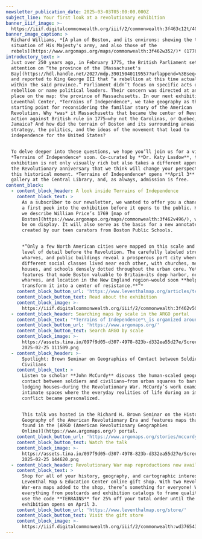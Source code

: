 ```yaml
---
newsletter_publication_date: 2025-03-03T05:00:00.000Z
subject_line: Your first look at a revolutionary exhibition
banner_iiif_image: >-
  https://iiif.digitalcommonwealth.org/iiif/2/commonwealth:3f463c12t/405,1766,6792,2812/1200,/0/default.jpg
banner_image_caption: >
  Richard Williams, *[A plan of Boston, and its environs: shewing the true
  situation of His Majesty's army, and also those of the
  rebels](https://www.argomaps.org/maps/commonwealth:3f462w352/)* (1776)
introductory_text: >
  Just over 250 years ago, in February 1775, the British Parliament set its
  attention on “the province of the [Massachuset's
  Bay](https://hdl.handle.net/2027/mdp.39015040119557?urlappend=%3Bseq=151%3Bownerid=1304246-157),”
  and reported to King George III that “a rebellion at this time actually exists
  within the said province.” Parliament didn’t focus on specific acts of
  rebellion or name political leaders. Their concern was directed at an entire
  place on the map: the province of Massachusetts. In our next exhibition at the
  Leventhal Center, *Terrains of Independence*, we take geography as the
  starting point for reconsidering the familiar story of the American
  Revolution. Why *was* it Massachusetts that became the center of Revolutionary
  action against British rule in 1775—why not the Carolinas, or Quebec, or
  Jamaica? And how did the terrain of Boston and its surrounding areas shape the
  strategy, the politics, and the ideas of the movement that lead to
  independence for the United States?


  To delve deeper into these questions, we hope you’ll join us for a visit
  *Terrains of Independence* soon. Co-curated by **Dr. Katy Lasdow**, the
  exhibition is not only visually rich but also takes a different approach to
  the Revolutionary anniversary that we think will change your perspective on
  this historical moment. *Terrains of Independence* opens **April 3** in our
  gallery at the Central Library, and, as always, admission is free.
content_block:
  - content_block_header: A look inside Terrains of Independence
    content_block_text: >
      As a subscriber to our newsletter, we wanted to offer you a chance to get
      a first peek into the exhibition before it opens to the public. Here’s how
      we describe William Price’s 1769 [map of
      Boston](https://www.argomaps.org/maps/commonwealth:3f462v496/), which will
      be on display. It will also serve as the basis for a new annotated map
      created by our teen curators from Boston Public Schools.


      *“Only a few North American cities were mapped on this scale and at this
      level of detail before the Revolution. The carefully labeled streets,
      wharves, and public buildings reveal a prosperous port city where
      different social classes lived near each other, with churches, meeting
      houses, and schools densely dotted throughout the urban core. Yet the very
      features that made Boston valuable to Britain—its deep harbor, network of
      wharves, and location in the New England region—would soon **help
      transform it into a center of resistance.**”*
    content_block_button_url: 'https://www.leventhalmap.org/articles/terrains-of-independence-preview/'
    content_block_button_text: Read about the exhibition
    content_block_image: >-
      https://iiif.digitalcommonwealth.org/iiif/2/commonwealth:3f462v50z/2323,679,2666,5165/,1200/0/default.jpg
  - content_block_header: Searching maps by scale in the ARGO portal
    content_block_text: "*Terrains of Independence*\_is organized around the different\_*scales*\_of geography that shaped people’s experiences during the Revolutionary era. The maps in the Leventhal Center’s collections for this period range in scale from hand-drawn plans of forts and battlements to vast depictions of the western hemisphere. In the show, five scales—Empire, Region, City, Landmark, and Nation—become a powerful framework for understanding how place matters in shaping historical events.\n\nIn the [ARGO (American Revolutionary Geographies Online)](https://www.argomaps.org/) portal homepage, you’ll find a search feature that allows you to explore digitized maps by geographic scale. You can focus on each region or scale down to the tiniest plans of forts and individual buildings. Can you imagine how different scales of map were originally used for different purposes?\n"
    content_block_button_url: 'https://www.argomaps.org/'
    content_block_button_text: Search ARGO by scale
    content_block_image: >-
      https://assets.tina.io/097f9d05-d307-4978-823b-d332ea55d27e/Screenshot
      2025-02-25 111509.png
  - content_block_header: >-
      Spotlight: Brown Seminar on Geographies of Contact between Soldiers and
      Civilians
    content_block_text: >
      Listen to scholar **John McCurdy** discuss the human-scaled geographies of
      contact between soldiers and civilians—from urban squares to barracks and
      lodging houses—during the Revolutionary War. McCurdy’s work examines the
      intimate spaces where the everyday realities of life during an imperial
      conflict became personalized.


      This talk was hosted in the Richard H. Brown Seminar on the Historical
      Geography of the American Revolutionary Era and features maps that can be
      found in the [ARGO (American Revolutionary Geographies
      Online)](https://www.argomaps.org/) portal.
    content_block_button_url: 'https://www.argomaps.org/stories/mccurdy-soldier-civilian-contact/'
    content_block_button_text: Watch the talk
    content_block_image: >-
      https://assets.tina.io/097f9d05-d307-4978-823b-d332ea55d27e/Screenshot
      2025-02-25 144620.png
  - content_block_header: Revolutionary War map reproductions now available as print reproductions
    content_block_text: >
      Shop for all of your history, geography, and cartographic interests at the
      Leventhal Map & Education Center online gift shop. With two Revolutionary
      War-era maps added to the shop, there’s something for everyone! With
      everything from postcards and exhibition catalogs to frame quality maps,
      use the code **TERRAINS** for 25% off your total order until the
      exhibition opens on April 3.
    content_block_button_url: 'https://www.leventhalmap.org/store/'
    content_block_button_text: Visit the gift store
    content_block_image: >-
      https://iiif.digitalcommonwealth.org/iiif/2/commonwealth:wd376543v/1658,759,1905,2328/,1200/0/default.jpg
---
```


